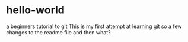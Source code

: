 # hello-world
a beginners tutorial to git
This is my first attempt at learning git
so a few changes to the readme file and then what?
